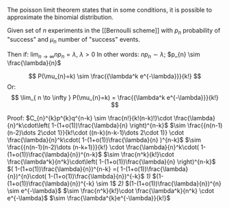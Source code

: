 
The poisson limit theorem states that in some conditions, it is possible to approximate the binomial distribution.

Given set of $n$ experiments in the [[Bernoulli scheme]] with $p_{n}$ probability of "success" and $\mu_{n}$ number of "success" events.

Then if:
	$\lim_{ n \to \infty }np_{n} = \lambda$, $\lambda > 0$
In other words:
	$np_{n}\sim \lambda$;
	$p_{n} \sim \frac{\lambda}{n}$

$$
P(\mu_{n}=k) \sim \frac{{\lambda^k e^{-\lambda}}}{k!}
$$
Or:
$$
\lim_{ n \to \infty } P(\mu_{n}=k) = \frac{{\lambda^k e^{-\lambda}}}{k!}
$$

Proof:
$C_{n}^{k}p^{k}q^{n-k} \sim \frac{n!}{k!(n-k)!}\cdot \frac{\lambda}{n}^k\cdot\left( 1-(1+o(1))\frac{\lambda}{n} \right)^{n-k}$
	$\sim \frac{{n(n-1)(n-2)\dots 2\cdot 1}}{k!\cdot ((n-k)(n-k-1)\dots 2\cdot 1)} \cdot \frac{\lambda}{n}^k\cdot( 1-(1+o(1))\frac{\lambda}{n} )^{n-k}$
	$\sim  \frac{{n(n-1)(n-2)\dots (n-k+1)}}{k!} \cdot \frac{\lambda}{n}^k\cdot( 1-(1+o(1))\frac{\lambda}{n})^{n-k}$
	$\sim \frac{n^k}{k!}\cdot \frac{\lambda^k}{n^k}\cdot\left( 1-(1+o(1))\frac{\lambda}{n} \right)^{n-k}$
			$( 1-(1+o(1))\frac{\lambda}{n})^{n-k} =( 1-(1+o(1))\frac{\lambda}{n})^{n}\cdot( 1-(1+o(1))\frac{\lambda}{n})^{-k}$ 
			*1)* $(1-(1+o(1))\frac{\lambda}{n})^{-k} \sim 1$
			*2)* $(1-(1+o(1))\frac{\lambda}{n})^{n} \sim e^{-\lambda}$
	$\sim \frac{n^k}{k!}\cdot \frac{\lambda^k}{n^k} \cdot e^{-\lambda}$
	$\sim \frac{\lambda^{k}e^{-\lambda}}{k!}$

